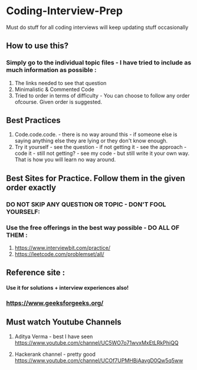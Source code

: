 # Coding-Interview-Prep
Must do stuff for all coding interviews will keep updating stuff occasionally


## How to use this? 
### Simply go to the individual topic files - I have tried to include as much information as possible : 
1. The links needed to see that question
2. Minimalistic & Commented Code
3. Tried to order in terms of difficulty - You can choose to follow any order ofcourse. Given order is suggested.

## Best Practices
1. Code.code.code. - there is no way around this - if someone else is saying anything else they are lying or they don't know enough.
2. Try it yourself - see the question - if not getting it - see the approach - code it - still not getting? - see my code - but still write it your own way.
That is how you will learn no way around.

## Best Sites for Practice. Follow them in the given order exactly 
### DO NOT SKIP ANY QUESTION OR TOPIC - DON'T FOOL YOURSELF:
### Use the free offerings in the best way possible - DO ALL OF THEM : 
1. https://www.interviewbit.com/practice/
2. https://leetcode.com/problemset/all/


## Reference site : 
#### Use it for solutions + interview experiences also!
### https://www.geeksforgeeks.org/

## Must watch Youtube Channels

1. Aditya Verma - best I have seen 
https://www.youtube.com/channel/UC5WO7o71wvxMxEtLRkPhiQQ

2. Hackerank channel - pretty good
https://www.youtube.com/channel/UCOf7UPMHBjAavgD0Qw5q5ww
